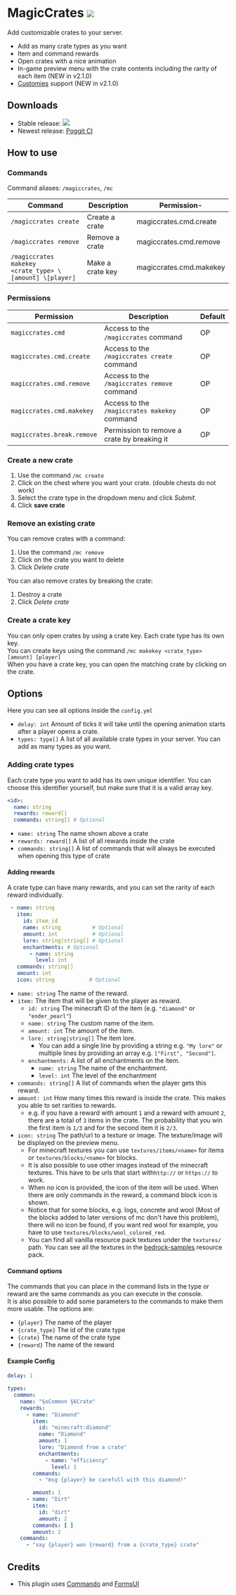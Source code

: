 # MagicCrates [![](https://poggit.pmmp.io/shield.dl.total/MagicCrates)](https://poggit.pmmp.io/p/MagicCrates)

Add customizable crates to your server.
- Add as many crate types as you want
- Item and command rewards
- Open crates with a nice animation
- In-game preview menu with the crate contents including the rarity of each item (NEW in v2.1.0)
- [Customies](https://github.com/CustomiesDevs/Customies) support (NEW in v2.1.0)

## Downloads

- Stable release: [![](https://poggit.pmmp.io/shield.api/MagicCrates)](https://poggit.pmmp.io/p/MagicCrates)
- Newest release: [Poggit CI](https://poggit.pmmp.io/ci/Hebbinkpro/MagicCrates/MagicCrates)

## How to use

### Commands

Command aliases: `/magiccrates`, `/mc`

| Command                                                 | Description      | Permission-             |
|---------------------------------------------------------|------------------|-------------------------|
| `/magiccrates create`                                   | Create a crate   | magiccrates.cmd.create  |
| `/magiccrates remove`                                   | Remove a crate   | magiccrates.cmd.remove  |
| `/magiccrates makekey <crate_type> \[amount] \[player]` | Make a crate key | magiccrates.cmd.makekey |

### Permissions

| Permission                 | Description                                  | Default |
|----------------------------|----------------------------------------------|---------|
| `magiccrates.cmd`          | Access to the `/magiccrates` command         | OP      |
| `magiccrates.cmd.create`   | Access to the `/magiccrates create` command  | OP      |
| `magiccrates.cmd.remove`   | Access to the `/magiccrates remove` command  | OP      |
| `magiccrates.cmd.makekey`  | Access to the `/magiccrates makekey` command | OP      |
| `magiccrates.break.remove` | Permission to remove a crate by breaking it  | OP      |

### Create a new crate

1. Use the command `/mc create`
2. Click on the chest where you want your crate. (double chests do not work)
3. Select the crate type in the dropdown menu and click _Submit_.
4. Click **save crate**

### Remove an existing crate

You can remove crates with a command:

1. Use the command `/mc remove`
2. Click on the crate you want to delete
3. Click _Delete crate_

You can also remove crates by breaking the crate:

1. Destroy a crate
2. Click _Delete crate_

### Create a crate key

You can only open crates by using a crate key. Each crate type has its own key.<br>
You can create keys using the command `/mc makekey <crate_type> [amount] [player]`<br>
When you have a crate key, you can open the matching crate by clicking on the crate.

## Options

Here you can see all options inside the `config.yml`

- `delay: int` Amount of ticks it will take until the opening animation starts after a player opens a crate.
- `types: type[]` A list of all available crate types in your server. You can add as many types as you want.

### Adding crate types

Each crate type you want to add has its own unique identifier. You can choose this identifier yourself, but make sure
that it is a valid array key.

```yml
<id>:
  name: string
  rewards: reward[]
  commands: string[] # Optional
```

- `name: string` The name shown above a crate
- `rewards: reward[]` A list of all rewards inside the crate
- `commands: string[]` A list of commands that will always be executed when opening this type of crate

#### Adding rewards

A crate type can have many rewards, and you can set the rarity of each reward individually.

```yml
 - name: string
   item:
     id: item_id
     name: string          # Optional
     amount: int           # Optional
     lore: string|string[] # Optional
     enchantments: # Optional
       - name: string
         level: int
   commands: string[]
   amount: int
   icon: string           # Optional
```

- `name: string` The name of the reward.
- `item:` The item that will be given to the player as reward.
    - `id: string` The minecraft ID of the item (e.g. `"diamond"` or `"ender_pearl"`)
    - `name: string` The custom name of the item.
    - `amount: int` The amount of the item.
    - `lore: string|string[]` The item lore.
        - You can add a single line by providing a string e.g. `"My lore"` or multiple lines by providing an array
          e.g. `["First", "Second"]`.
    - `enchantments:` A list of all enchantments on the item.
        - `name: string` The name of the enchantment.
        - `level: int` The level of the enchantment
- `commands: string[]` A list of commands when the player gets this reward.
- `amount: int` How many times this reward is inside the crate. This makes you able to set rarities to rewards.
    - e.g. if you have a reward with amount `1` and a reward with amount `2`, there are a total of `3` items in the
      crate.
      The probability that you win the first item is `1/3` and for the second item it is `2/3`.
- `icon: string` The path/url to a texture or image. The texture/image will be displayed on the preview menu.
    - For minecraft textures you can use `textures/items/<name>` for items or `textures/blocks/<name>` for blocks.
    - It is also possible to use other images instead of the minecraft textures. This have to be urls that start
      with`http://` or `https://` to work.
    - When no icon is provided, the icon of the item will be used. When there are only commands in the reward, a command
      block icon is shown.
    - Notice that for some blocks, e.g. logs, concrete and wool (Most of the blocks added to later versions of mc don't
      have this problem), there will no icon be found, if you want red wool for example, you have to
      use `textures/blocks/wool_colored_red`.
    - You can find all vanilla resource pack textures under the `textures/` path. You can see all the textures in
      the [bedrock-samples](https://github.com/Mojang/bedrock-samples/) resource pack.

#### Command options

The commands that you can place in the command lists in the type or reward are the same commands as you can execute in
the console.<br>
It is also possible to add some parameters to the commands to make them more usable. The options are:

- `{player}` The name of the player
- `{crate_type}` The id of the crate type
- `{crate}` The name of the crate type
- `{reward}` The name of the reward

#### Example Config

```yml
delay: 1

types:
  common:
    name: "§eCommon §6Crate"
    rewards:
      - name: "Diamond"
        item:
          id: "minecraft:diamond"
          name: "Diamond"
          amount: 1
          lore: "Diamond from a crate"
          enchantments:
            - name: "efficiency"
              level: 1
        commands:
          - "msg {player} be carefull with this diamond!"

        amount: 1
      - name: "Dirt"
        item:
          id: "dirt"
          amount: 2
        commands: [ ]
        amount: 2
    commands:
      - "say {player} won {reward} from a {crate_type} crate"

```

## Credits

- This plugin uses [Commando](https://github.com/CortexPE/Commando) and [FormsUI](https://github.com/Vecnavium/FormsUI)
